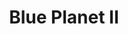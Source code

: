 ---
title: Blue Planet II
url: 'https://www.imdb.com/title/tt6769208/'
categories:
  - 49f0ae64-b03a-4d50-bbdc-edd765ef4500
tags:
  - wildlife
  - plastic
description: >
  David Attenborough returns to the world's oceans in this sequel to the
  acclaimed documentary filming rare and unusual creatures of the deep, as well
  as documenting the problems our oceans face, including showing how plastic
  waste is destroying marine life.
image: null
blueprint: action

---
